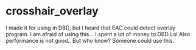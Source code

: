 # crosshair_overlay
I made it for using in DBD, but I heard that EAC could detect overlay program.
I am afraid of using this... I spent a lot of money to DBD Lol
Also performance is not good..
But who know? Someone could use this.
